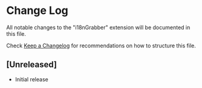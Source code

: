 # Change Log

All notable changes to the "i18nGrabber" extension will be documented in this file.

Check [Keep a Changelog](http://keepachangelog.com/) for recommendations on how to structure this file.

## [Unreleased]

- Initial release